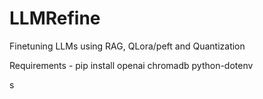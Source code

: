 # LLMRefine
Finetuning LLMs using RAG, QLora/peft and Quantization


Requirements - pip install openai chromadb python-dotenv

s